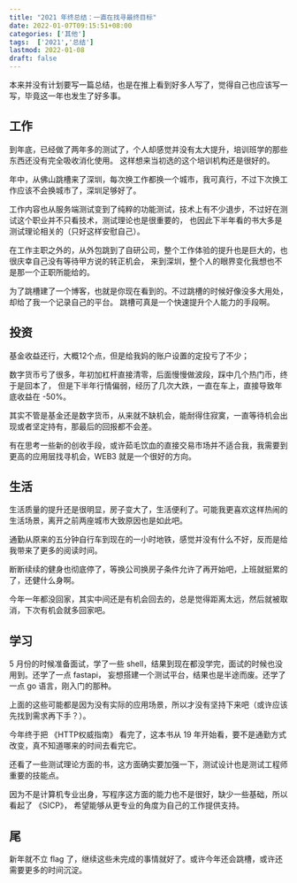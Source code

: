 ```yaml
---
title: "2021 年终总结：一直在找寻最终目标"
date: 2022-01-07T09:15:51+08:00
categories: ['其他']
tags:  ['2021','总结']
lastmod: 2022-01-08
draft: false
---
```


本来并没有计划要写一篇总结，也是在推上看到好多人写了，觉得自己也应该写一写，毕竟这一年也发生了好多事。

## 工作

到年底，已经做了两年多的测试了，个人却感觉并没有太大提升，培训班学的那些东西还没有完全吸收消化使用。
这样想来当初选的这个培训机构还是很好的。

年中，从佛山跳槽来了深圳，每次换工作都换一个城市，我可真行，不过下次换工作应该不会换城市了，深圳足够好了。

工作内容也从服务端测试变到了纯粹的功能测试，技术上有不少退步，不过好在测试这个职业并不只看技术，测试理论也是很重要的，
也因此下半年看的书大多是测试理论相关的（只好这样安慰自己）。

在工作主职之外的，从外包跳到了自研公司，整个工作体验的提升也是巨大的，也很庆幸自己没有等待甲方说的转正机会，
来到深圳，整个人的眼界变化我想也不是那一个正职所能给的。

为了跳槽建了一个博客，也就是你现在看到的。不过跳槽的时候好像没多大用处，却给了我一个记录自己的平台。
跳槽可真是一个快速提升个人能力的手段啊。

## 投资

基金收益还行，大概12个点，但是给我妈的账户设置的定投亏了不少；

数字货币亏了很多，年初加杠杆直接清零，后面慢慢做波段，踩中几个热门币，终于是回本了，
但是下半年行情偏弱，经历了几次大跌，一直在车上，直接导致年底收益在 -50%。

其实不管是基金还是数字货币，从来就不缺机会，能耐得住寂寞，一直等待机会出现或者坚定持有，那最后的回报都不会差。

有在思考一些新的创收手段，或许茹毛饮血的直接交易市场并不适合我，我需要到更高的应用层找寻机会，WEB3 就是一个很好的方向。

## 生活

生活质量的提升还是很明显，房子变大了，生活便利了。可能我更喜欢这样热闹的生活场景，离开之前两座城市大致原因也是如此吧。

通勤从原来的五分钟自行车到现在的一小时地铁，感觉并没有什么不好，反而是给我带来了更多的阅读时间。

断断续续的健身也彻底停了，等换公司换房子条件允许了再开始吧，上班就挺累的了，还健什么身啊。

今年一年都没回家，其实中间还是有机会回去的，总是觉得距离太远，然后就被取消，下次有机会就多回家吧。

## 学习

5 月份的时候准备面试，学了一些 shell，结果到现在都没学完，面试的时候也没用到。还学了一点 fastapi，
妄想搭建一个测试平台，结果也是半途而废。还学了一点 go 语言，刚入门的那种。

上面的这些可能都是因为没有实际的应用场景，所以才没有坚持下来吧（或许应该先找到需求再下手？）。

今年终于把 《HTTP权威指南》 看完了，这本书从 19 年开始看，要不是通勤方式改变，真不知道哪来的时间去看完它。

还看了一些测试理论方面的书，这方面确实要加强一下，测试设计也是测试工程师重要的技能点。

因为不是计算机专业出身，写程序这方面的能力也不是很好，缺少一些基础，所以看起了 《SICP》，
希望能够从更专业的角度为自己的工作提供支持。

## 尾

新年就不立 flag 了，继续这些未完成的事情就好了。或许今年还会跳槽，或许还需要更多的时间沉淀。